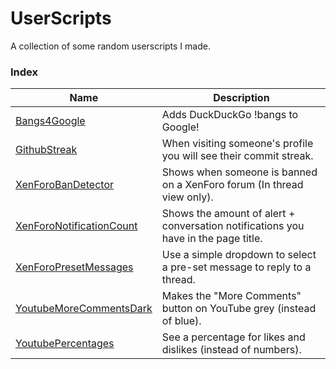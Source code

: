 # UserScripts
A collection of some random userscripts I made.

### Index

| Name | Description |
| --- | --- |
|[Bangs4Google](https://github.com/NoahvdAa/UserScripts/tree/master/Bangs4Google)|Adds DuckDuckGo !bangs to Google!|
|[GithubStreak](https://github.com/NoahvdAa/UserScripts/tree/master/GithubStreak)|When visiting someone's profile you will see their commit streak.
|[XenForoBanDetector](https://github.com/NoahvdAa/UserScripts/tree/master/XenForoBanDetector)|Shows when someone is banned on a XenForo forum (In thread view only).|
|[XenForoNotificationCount](https://github.com/NoahvdAa/UserScripts/tree/master/XenForoNotificationCount)|Shows the amount of alert + conversation notifications you have in the page title.|
|[XenForoPresetMessages](https://github.com/NoahvdAa/UserScripts/tree/master/XenForoPresetMessages)|Use a simple dropdown to select a pre-set message to reply to a thread.|
|[YoutubeMoreCommentsDark](https://github.com/NoahvdAa/UserScripts/tree/master/YoutubeMoreCommentsDark)|Makes the "More Comments" button on YouTube grey (instead of blue).|
|[YoutubePercentages](https://github.com/NoahvdAa/UserScripts/tree/master/YoutubePercentages)|See a percentage for likes and dislikes (instead of numbers).|
